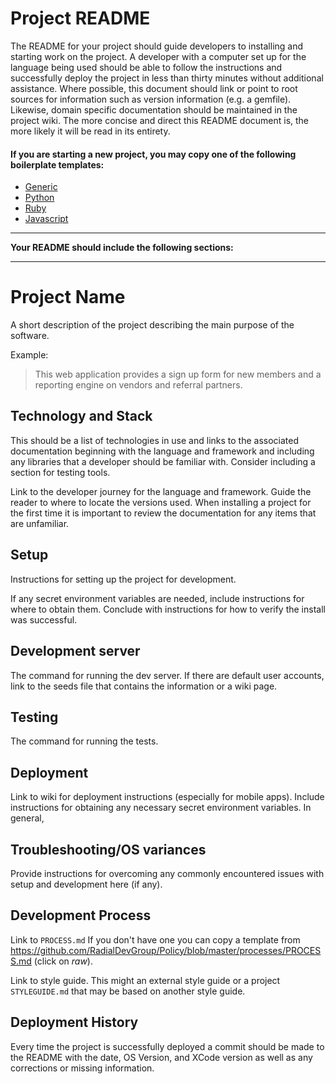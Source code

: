 # Project README

The README for your project should guide developers to installing and starting work on the project. A developer with a computer set up for the language being used should be able to follow the instructions and successfully deploy the project in less than thirty minutes without additional assistance. Where possible, this document should link or point to root sources for information such as version information (e.g. a gemfile). Likewise, domain specific documentation should be maintained in the project wiki.  The more concise and direct this README document is, the more likely it will be read in its entirety.

#### If you are starting a new project, you may copy one of the following boilerplate templates:
- [Generic](readme/README.generic.md)
- [Python](readme/README.python.md)
- [Ruby](readme/README.ruby.md)
- [Javascript](readme/README.javascript.md)

---

**Your README should include the following sections:**

---

# Project Name

A short description of the project describing the main purpose of the software.

Example:
> This web application provides a sign up form for new members and a reporting engine on vendors and referral partners.

## Technology and Stack

This should be a list of technologies in use and links to the associated documentation beginning with the language and framework and including any libraries that a developer should be familiar with. Consider including a section for testing tools.

Link to the developer journey for the language and framework. Guide the reader to where to locate the versions used. When installing a project for the first time it is important to review the documentation for any items that are unfamiliar.

## Setup

Instructions for setting up the project for development.

If any secret environment variables are needed, include instructions for where to obtain them.
Conclude with instructions for how to verify the install was successful.

## Development server

The command for running the dev server. If there are default user accounts, link to the seeds file that contains the information or a wiki page.

## Testing

The command for running the tests.

## Deployment

Link to wiki for deployment instructions (especially for mobile apps). Include instructions for obtaining any necessary secret environment variables. In general, 

## Troubleshooting/OS variances

Provide instructions for overcoming any commonly encountered issues with setup and development here (if any).

## Development Process

Link to `PROCESS.md` If you don't have one you can copy a template from https://github.com/RadialDevGroup/Policy/blob/master/processes/PROCESS.md (click on *raw*).

Link to style guide. This might an external style guide or a project `STYLEGUIDE.md` that may be based on another style guide.

## Deployment History

Every time the project is successfully deployed a commit should be made to the README with the date, OS Version, and XCode version as well as any corrections or missing information.
